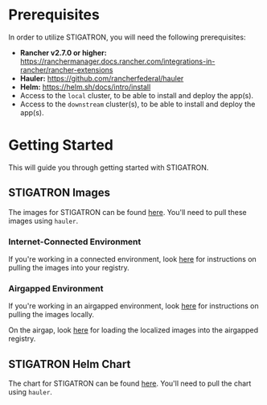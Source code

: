 # Prerequisites

In order to utilize STIGATRON, you will need the following prerequisites:

- **Rancher v2.7.0 or higher:** https://ranchermanager.docs.rancher.com/integrations-in-rancher/rancher-extensions
- **Hauler:** https://github.com/rancherfederal/hauler
- **Helm:** https://helm.sh/docs/intro/install
- Access to the `local` cluster, to be able to install and deploy the app(s).
- Access to the `downstream` cluster(s), to be able to install and deploy the app(s).

# Getting Started

This will guide you through getting started with STIGATRON.

## STIGATRON Images

The images for STIGATRON can be found [here](https://github.com/rancherfederal/carbide-releases/releases). You'll need to pull these images using `hauler`.

### Internet-Connected Environment

If you're working in a connected environment, look [here](../registry-docs/copying-images.md) for instructions on pulling the images into your registry.

### Airgapped Environment

If you're working in an airgapped environment, look [here](../registry-docs/downloading-images.md) for instructions on pulling the images locally.

On the airgap, look [here](../registry-docs/loading-images.md) for loading the localized images into the airgapped registry.

## STIGATRON Helm Chart

The chart for STIGATRON can be found [here](../carbide-charts.md). You'll need to pull the chart using `hauler`.
